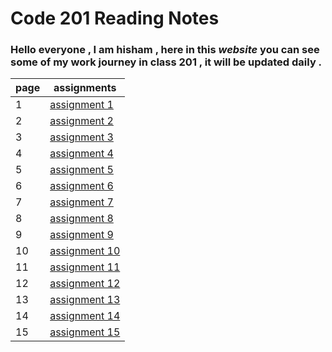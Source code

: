 # Code 201 Reading Notes

### Hello everyone , I am hisham , here in this *website* you can see some of my work journey in class 201 , it will be updated daily .

| **page**        | **assignments** |
| ----------- | ----------- |
| 1           | [assignment 1](https://hishamalnaji.github.io/reading-notes/class-01) |
| 2           | [assignment 2](https://hishamalnaji.github.io/reading-notes/class-02) |
| 3           | [assignment 3](https://hishamalnaji.github.io/reading-notes/class-03) |
| 4           | [assignment 4](https://hishamalnaji.github.io/reading-notes/class-04) |
| 5           | [assignment 5](https://hishamalnaji.github.io/reading-notes/class-05) |
| 6           | [assignment 6](https://hishamalnaji.github.io/reading-notes/class-06) |
| 7           | [assignment 7]() |
| 8           | [assignment 8]() |
| 9           | [assignment 9]() |
| 10           | [assignment 10]() |
| 11           | [assignment 11]() |
| 12           | [assignment 12]() |
| 13           | [assignment 13]() |
| 14           | [assignment 14]() |
| 15           | [assignment 15]() |
